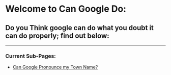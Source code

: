 # Welcome to Can Google Do:
## Do you Think google can do what you doubt it can do properly; find out below:

** **
### Current Sub-Pages:
- [Can Google Pronounce my Town Name?](https://CanGoogle.github.io/pronounce/mytownname/Index.html)
